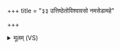 +++
title = "३३ उत्तिष्ठेतोविश्वावसो नमसेडामहे"

+++
<details><summary>मूलम् (VS)</summary>

उत्ति॑ष्ठे॒तोवि॑श्वावसो॒ नम॑सेडामहे त्वा।  
जा॒मिमि॑च्छ पितृ॒षदं॒ न्य᳡क्तां॒ स ते॑ भा॒गोज॒नुषा॒ तस्य॑ विद्धि ॥
</details>